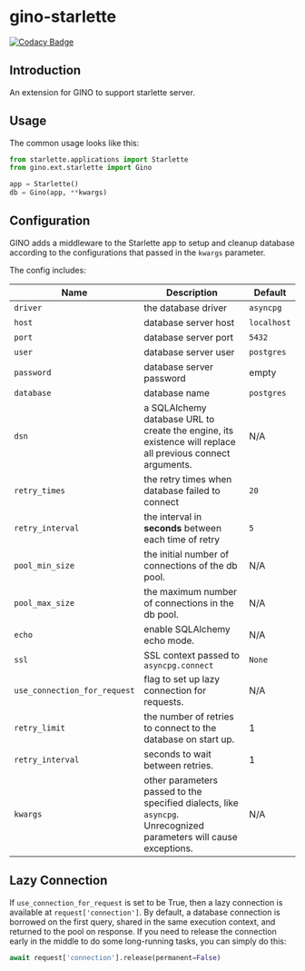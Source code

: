 # gino-starlette

[![Codacy Badge](https://api.codacy.com/project/badge/Grade/0bec53f18d3b49aea6f558a269df318a)](https://app.codacy.com/gh/python-gino/gino-starlette?utm_source=github.com&utm_medium=referral&utm_content=python-gino/gino-starlette&utm_campaign=Badge_Grade_Settings)

## Introduction

An extension for GINO to support starlette server.

## Usage

The common usage looks like this:

```python
from starlette.applications import Starlette
from gino.ext.starlette import Gino

app = Starlette()
db = Gino(app, **kwargs)
```

## Configuration

GINO adds a middleware to the Starlette app to setup and cleanup database according to
the configurations that passed in the `kwargs` parameter.

The config includes:

| Name                         | Description                                                                                                       | Default     |
| ---------------------------- | ----------------------------------------------------------------------------------------------------------------- | ----------- |
| `driver`                     | the database driver                                                                                               | `asyncpg`   |
| `host`                       | database server host                                                                                              | `localhost` |
| `port`                       | database server port                                                                                              | `5432`      |
| `user`                       | database server user                                                                                              | `postgres`  |
| `password`                   | database server password                                                                                          | empty       |
| `database`                   | database name                                                                                                     | `postgres`  |
| `dsn`                        | a SQLAlchemy database URL to create the engine, its existence will replace all previous connect arguments.        | N/A         |
| `retry_times`                | the retry times when database failed to connect                                                                   | `20`        |
| `retry_interval`             | the interval in **seconds** between each time of retry                                                            | `5`         |
| `pool_min_size`              | the initial number of connections of the db pool.                                                                 | N/A         |
| `pool_max_size`              | the maximum number of connections in the db pool.                                                                 | N/A         |
| `echo`                       | enable SQLAlchemy echo mode.                                                                                      | N/A         |
| `ssl`                        | SSL context passed to `asyncpg.connect`                                                                           | `None`      |
| `use_connection_for_request` | flag to set up lazy connection for requests.                                                                      | N/A         |
| `retry_limit`                | the number of retries to connect to the database on start up.                                                     | 1           |
| `retry_interval`             | seconds to wait between retries.                                                                                  | 1           |
| `kwargs`                     | other parameters passed to the specified dialects, like `asyncpg`. Unrecognized parameters will cause exceptions. | N/A         |

## Lazy Connection

If `use_connection_for_request` is set to be True, then a lazy connection is available
at `request['connection']`. By default, a database connection is borrowed on the first
query, shared in the same execution context, and returned to the pool on response.
If you need to release the connection early in the middle to do some long-running tasks,
you can simply do this:

```python
await request['connection'].release(permanent=False)
```
